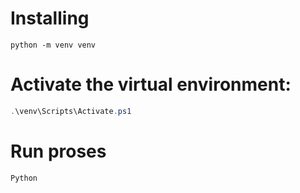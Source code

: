 # Installing

```
python -m venv venv
```

# Activate the virtual environment:
```powershell
.\venv\Scripts\Activate.ps1
```
# Run proses
```
Python 